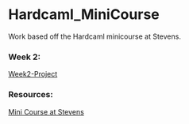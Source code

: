 # Hardcaml_MiniCourse
Work based off the Hardcaml minicourse at Stevens. 

### Week 2:
[Week2-Project](Week2-Project/README.md)

### Resources: 

[Mini Course at Stevens](https://github.com/Hardcaml-Mini-Course-at-Stevens)

